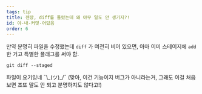 ```yaml
---
tags: tip
title: 젠장, diff를 돌렸는데 왜 아무 일도 안 생기지?!
id: 야-내-커밋-어딨음
order: 6
---
```


만약 분명히 파일을 수정했는데 `diff` 가 여전히 비어 있으면, 아마 이미 스테이지에 `add`한 거고 특별한 플래그를 써야 함.

```git
git diff --staged
```

파일이 요기잉네 &macr;\\\_(ツ)\_/&macr; (맞아, 이건 기능이지 버그가 아니라는거, 그래도 이걸 처음 보면 조또 말도 안 되고 분명하지도 않다고!)
